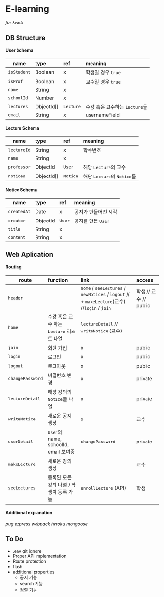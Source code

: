 # E-learning

_for kweb_

## DB Structure

#### User Schema

| name        | type       | ref       | meaning                        |
| ----------- | :--------- | :-------- | :----------------------------- |
| `isStudent` | Boolean    | x         | 학생일 경우 `true`             |
| `isProf`    | Boolean    | x         | 교수일 경우 `true`             |
| `name`      | String     | x         |                                |
| `schoolId`  | Number     | x         |                                |
| `lectures`  | ObjectId[] | `Lecture` | 수강 혹은 교수하는 `Lecture`들 |
| `email`     | String     | x         | usernameField                  |

#### Lecture Schema

| name        | type       | ref      | meaning                     |
| ----------- | :--------- | :------- | :-------------------------- |
| `lectureId` | String     | x        | 학수번호                    |
| `name`      | String     | x        |                             |
| `professor` | ObjectId   | `User`   | 해당 `Lecture`의 교수       |
| `notices`   | ObjectId[] | `Notice` | 해당 `Lecture`의 `Notice`들 |

#### Notice Schema

| name        | type     | ref    | meaning              |
| ----------- | :------- | :----- | :------------------- |
| `createdAt` | Date     | x      | 공지가 만들어진 시각 |
| `creator`   | ObjectId | `User` | 공지를 만든 `User`   |
| `title`     | String   | x      |                      |
| `content`   | String   | x      |                      |

## Web Aplication

#### Routing

| route            | function                                  | link                                                                                         | access                 |
| ---------------- | :---------------------------------------- | :------------------------------------------------------------------------------------------- | :--------------------- |
| `header`         |                                           | `home` / `seeLectures` / `newNotices` / `logout` // + `makeLecture`(교수) //`login` / `join` | 학생 // 교수 // public |
| `home`           | 수강 혹은 교수 하는 `Lecture` 리스트 나열 | `lectureDetail` // `writeNotice` (교수)                                                      |
| `join`           | 회원 가입                                 | x                                                                                            | public                 |
| `login`          | 로그인                                    | x                                                                                            | public                 |
| `logout`         | 로그아웃                                  | x                                                                                            | public                 |
| `changePassword` | 비밀번호 변경                             | x                                                                                            | private                |
| `lectureDetail`  | 해당 강의의 `Notice`들 나열               | x                                                                                            | private                |
| `writeNotice`    | 새로운 공지 생성                          | x                                                                                            | 교수                   |
| `userDetail`     | `User`의 name, schoolId, email 보여줌     | `changePassword`                                                                             | private                |
| `makeLecture`    | 새로운 강의 생성                          |                                                                                              | 교수                   |
| `seeLectures`    | 등록된 모든 강의 나열 / 학생이 등록 가능  | `enrollLecture` (API)                                                                        | 학생                   |

#### Additional explanation

_pug_ _express_ _webpack_ _heroku_ _mongoose_

## To Do

- .env git ignore
- Proper API implementation
- Route protection
- flash
- additional properties
  - 공지 기능
  - search 기능
  - 정렬 기능
